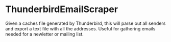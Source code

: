 # ThunderbirdEmailScraper
Given a caches file generated by Thunderbird, this will parse out all senders and export a text file with all the addresses.  Useful for gathering emails needed for a newletter or mailing list.
